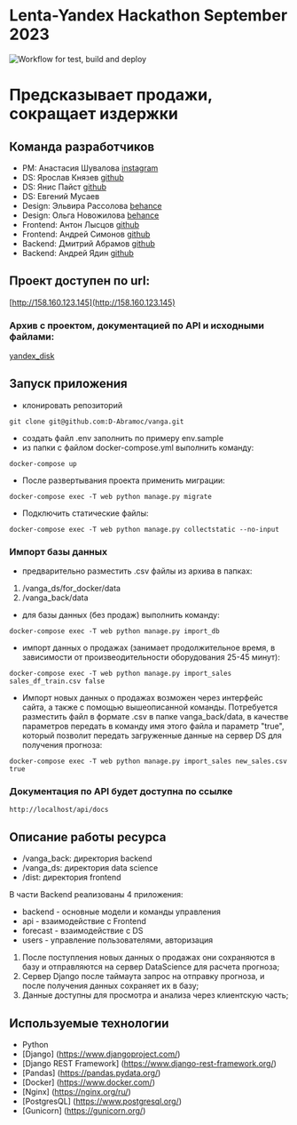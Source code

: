 # Lenta-Yandex Hackathon September 2023

![Workflow for test, build and deploy](https://github.com/D-Abramoc/vanga/actions/workflows/vanga_cicd.yml/badge.svg)

# Предсказывает продажи, сокращает издержки
## Команда разработчиков
- PM: Анастасия Шувалова [instagram](https://instagram.com/emma_evans9)
- DS: Ярослав Князев [github](https://github.com/Yaroslav-Kn)
- DS: Янис Пайст [github](https://github.com/IanisPaist)
- DS: Евгений Мусаев
- Design: Эльвира Рассолова [behance](https://www.behance.net/b3b2f015)
- Design: Ольга Новожилова [behance](https://www.behance.net/novozhilova)
- Frontend: Антон Лысцов [github](https://github.com/777toha)
- Frontend: Андрей Симонов [github](https://github.com/2web)
- Backend: Дмитрий Абрамов [github](https://github.com/D-Abramoc)
- Backend: Андрей Ядин [github](https://github.com/aayadin)
## Проект доступен по url:

[http://158.160.123.145](http://158.160.123.145)

### Архив с проектом, документацией по API и исходными файлами:

[yandex_disk](https://disk.yandex.ru/d/YRyZbHOfY1RUqQ)

## Запуск приложения ##
- клонировать репозиторий
```
git clone git@github.com:D-Abramoc/vanga.git
```
- создать файл .env заполнить по примеру env.sample
- из папки с файлом docker-compose.yml выполнить команду:
```
docker-compose up
```
- После развертывания проекта применить миграции:
```
docker-compose exec -T web python manage.py migrate
```
- Подключить статические файлы:
```
docker-compose exec -T web python manage.py collectstatic --no-input
```
### Импорт базы данных ###
- предварительно разместить .csv файлы из архива в папках:
1) /vanga_ds/for_docker/data
2) /vanga_back/data
- для базы данных (без продаж) выполнить команду:
```
docker-compose exec -T web python manage.py import_db
```
- импорт данных о продажах (занимает продолжительное время, в зависимости от произвеодительности оборудования 25-45 минут):
```
docker-compose exec -T web python manage.py import_sales sales_df_train.csv false
```
- Импорт новых данных о продажах возможен через интерфейс сайта, а также с помощью вышеописанной команды. Потребуется разместить файл в формате .csv в папке vanga_back/data, в качестве параметров передать в команду имя этого файла и параметр "true", который позволит передать загруженные данные на сервер DS для получения прогноза:
```
docker-compose exec -T web python manage.py import_sales new_sales.csv true
```
### Документация по API будет доступна по ссылке ###
```
http://localhost/api/docs
```
## Описание работы ресурса ##

- /vanga_back: директория backend
- /vanga_ds: директория data science
- /dist: директория frontend

В части Backend реализованы 4 приложения:
- backend - основные модели и команды управления
- api - взаимодействие с Frontend
- forecast - взаимодействие с DS
- users - управление пользователями, авторизация

1) После поступления новых данных о продажах они сохраняются в базу и отправляются на сервер DataScience для расчета прогноза;
2) Сервер Django после таймаута запрос на отправку прогноза, и после получения данных сохраняет их в базу;
3) Данные доступны для просмотра и анализа через клиентскую часть;

## Используемые технологии ##
- Python
- [Django] (https://www.djangoproject.com/)
- [Django REST Framework] (https://www.django-rest-framework.org/)
- [Pandas] (https://pandas.pydata.org/)
- [Docker] (https://www.docker.com/)
- [Nginx] (https://nginx.org/ru/)
- [PostgresQL] (https://www.postgresql.org/)
- [Gunicorn] (https://gunicorn.org/)
